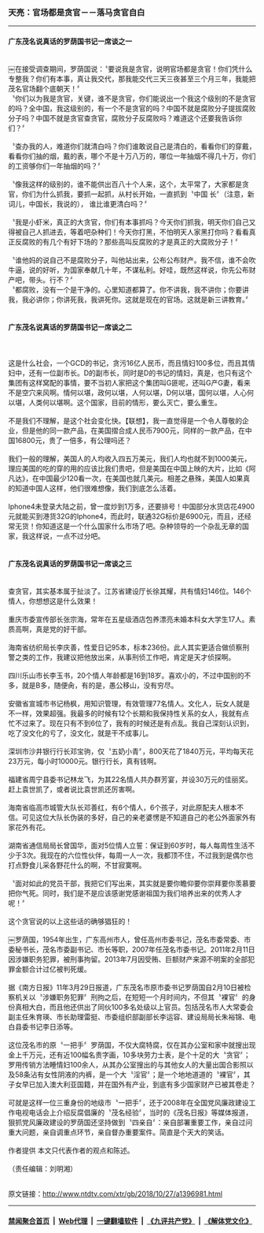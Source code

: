 ### 天亮：官场都是贪官－－落马贪官自白
------------------------

<div class="wysiwyg">
 <h4>
  广东茂名说真话的罗荫国书记一席谈之一
 </h4>
 <br/>
 ￼在接受调查期间，罗荫国说：〝要说我是贪官，说明官场都是贪官！你们凭什么专整我？你们有本事，真让我交代，那我能交代三天三夜甚至三个月三年，我能把茂名官场翻个底朝天！〞
 <br/>
 〝你们以为我是贪官，关键，谁不是贪官，你们能说出一个我这个级别的不是贪官的吗？全中国，我这级别的，有一个不是贪官的吗？中国不就是腐败分子提拔腐败分子吗？中国不就是贪官查贪官，腐败分子反腐败吗？难道这个还要我告诉你们？〞
 <br/>
 <br/>
 〝查办我的人，难道你们就清白吗？你们谁敢说自己是清白的，看看你们的穿戴，看看你们抽的烟，戴的表，哪个不是十万八万的，哪位一年抽烟不得几十万，你们的工资够你们一年抽烟的吗？〞
 <br/>
 <br/>
 〝像我这样的级别的，谁不能供出百八十个人来，这个，太平常了，大家都是贪官，你们为什么抓我，要抓一起抓，从村长开始，一直抓到〝中国 长〞（注意，新词儿，中国长，我说的）， 谁比谁更清白吗？〞
 <br/>
 <br/>
 〝我是小虾米，真正的大贪官，你们有本事抓吗？今天你们抓我，明天你们自己又得被自己人抓进去，等着吧杂种们！今天你打黑，不怕明天人家黑打你吗？看看真正反腐败的有几个有好下场的？那些高叫反腐败的才是真正的大腐败分子！〞
 <br/>
 <br/>
 〝谁他妈的说自己不是腐败分子，叫他站出来，公布公布财产。我不信，谁不会吹牛逼，说的好听，为国家奉献几十年，不谋私利。好哇，既然这样说，你先公布财产吧，带头。行不？〞
 <br/>
 〝都腐败，没有一个是干净的。心里知道都算了。你不讲我，我不讲你；你要讲我，我必讲你；你讲死我，我讲死你。这就是现在的官场。这就是新三讲教育。〞
 <br/>
 <br/>
 <h4>
  广东茂名说真话的罗荫国书记一席谈之二
 </h4>
 <br/>
 <br/>
 这是什么社会，一个GCD的书记，贪污16亿人民币，而且情妇100多位，而且其情妇中，还有一位副市长。D的副市长，同时是D的书记的情妇，真是，也只有这个集团有这样窝配的事情，要不当初人家把这个集团叫G匪呢，还叫G产G妻，看来不是空穴来风啊。情何以堪，政何以堪，人何以堪，D何以堪，国何以堪，人心何以堪，人类何以堪啊。这个国家，目前的情形，要么灭亡，要么重生。
 <br/>
 <br/>
 不是我们不理解，是这个社会变化快。【联想】，我一直觉得是一个令人尊敬的企业，但是他的同一款产品，在美国摺合成人民币7900元，同样的一款产品，在中国16800元，贵了一倍多，有公理吗还？
 <br/>
 <br/>
 我们一般的理解，美国人的人均收入四五万美元，我们人均也就不到1000美元，理应美国的吃的穿的用的应该比我们贵吧，但是美国在中国上映的大片，比如《阿凡达》，在中国最少120看一次，在美国也就几美元。相差之悬殊，美国人如果真的知道中国人这样，他们很难想像，我们到底怎么活着。
 <br/>
 <br/>
 Iphone4未登录大陆之前，曾一度炒到1万多，还要排号！中国部分水货店花4900元就能买到港货32G的Iphone4，而此时，联通32G标价是6900元，而且，还经常无货！你知道这是一个什么国家什么市场了吧。杂种领导的一个杂乱无章的国家，我这样说，一点不过分吧。
 <br/>
 <br/>
 <h4>
  广东茂名说真话的罗荫国书记一席谈之三
 </h4>
 <br/>
 查贪官，其实基本属于扯淡了。江苏省建设厅长徐其耀，共有情妇146位。146个情人，你想想这是什么效果！
 <br/>
 <br/>
 重庆市委宣传部长张宗海，常年在五星级酒店包养漂亮未婚本科女大学生17人。素质高啊，真是党的好干部。
 <br/>
 <br/>
 海南省纺织局长李庆善，性爱日记95本，标本236份。此人其实更适合做侦察刑警之类的工作，我建议把他放出来，从事刑侦工作吧，肯定是天才侦探啊。
 <br/>
 <br/>
 四川乐山市长李玉书，20个情人年龄都是16到18岁。喜欢小的，不过中国别的不多，就是B多，随便肏，有的是，愚公移山，没有穷尽。
 <br/>
 <br/>
 安徽省宣城市书记杨枫，用知识管理，有效管理77名情人。文化人，玩女人就是不一样，效果超强。我最多的时候有12个长期和我保持性关系的女人，我就有点忙不过来了。现在只有不到6位了，我有的时候还是有点乱。我自己深刻认识到，吃了没文化的亏了，没文化，就是干不成事儿。
 <br/>
 <br/>
 深圳市沙井银行行长邓宝驹，仅〝五奶小青〞，800天花了1840万元，平均每天花23万元，每小时10000元。银行行长，真有钱啊。
 <br/>
 <br/>
 福建省周宁县委书记林龙飞，为其22名情人共办群芳宴，并设30万元的佳丽奖。赶上袁世凯了，或者说比袁世凯还厉害啊。
 <br/>
 <br/>
 海南省临高市城管大队长邓善红，有6个情人，6个孩子，对此原配夫人根本不信。可见这位大队长伪装的多好，自己的亲老婆愣是不知道自己的老公外面家外有家花外有花。
 <br/>
 <br/>
 湖南省通信局局长曾国华，面对5位情人立誓：保证到60岁时，每人每周性生活不少于3次。我现在的六位性伙伴，每周一人一次，我都顶不住，不过我到是偶尔也打点野食儿采各野花什么的啊，不甘寂寞啊。
 <br/>
 <br/>
 〝面对如此的党员干部，我把它们写出来，其实就是要你瞻仰要你崇拜要你羡慕要把你气死。同时，我们是不是应该感谢党感谢祖国为我们培养出来的优秀人才呢！〞
 <br/>
 <br/>
 这个贪官说的以上这些话的确够猖狂的！
 <br/>
 <br/>
 ￼罗荫国，1954年出生，广东高州市人，曾任高州市委书记，茂名市委常委、市委秘书长，茂名市委副书记、市长等职，2007年任茂名市委书记。2011年2月11日因涉嫌职务犯罪，被刑事拘留。2013年7月因受贿、巨额财产来源不明案的全部犯罪金额合计过亿被判死缓。
 <br/>
 <br/>
 据《南方日报》11年3月29日报道，广东茂名市原市委书记罗荫国自2月10日被检察机关以〝涉嫌职务犯罪〞刑拘之后，在短短一个月时间内，不但其〝裸官〞的身份真相大白，而且他还供出了同伙100多名处级以上官员。包括茂名市人大常委会副主任朱育瑛、市长助理雷挺、市委组织部副部长李运容、建设局局长朱裕锦、电白县委书记李日添等。
 <br/>
 <br/>
 这位茂名市的原〝一把手〞罗荫国，不仅大腐特腐，仅在其办公室和家中就搜出现金上千万元，还有近100幅名贵字画，10多块劳力士表，是个十足的大〝贪官〞；罗用传销方法睡情妇100余人，从其办公室搜出的与其他女人的大量出国合影照以及58条沾有女性阴液的内裤，是一个大〝淫官〞；是一个地地道道的〝裸官〞，其子女早已加入澳大利亚国籍，并在国外有产业，到底有多少国家财产已被其卷走？
 <br/>
 <br/>
 可就是这样一位三重身份的地级市〝一把手〞，还于2008年在全国党风廉政建设工作电视电话会上介绍反腐倡廉的〝茂名经验〞，当时的《茂名日报》等媒体报道，狠抓党风廉政建设的罗荫国还坚持做到〝四亲自〞：亲自部署重要工作，亲自过问重大问题，亲自调重点环节，亲自督办重要案件。简直是个天大的笑话。
 <br/>
 <br/>
 作者提供 本文只代表作者的观点和陈述。
 <br/>
 <br/>
 （责任编辑：刘明湘）
</div>

<br/>原文链接：http://www.ntdtv.com/xtr/gb/2018/10/27/a1396981.html


------------------------
#### [禁闻聚合首页](https://github.com/gfw-breaker/banned-news/blob/master/README.md) &nbsp;|&nbsp; [Web代理](https://github.com/gfw-breaker/open-proxy/blob/master/README.md) &nbsp;|&nbsp; [一键翻墙软件](https://github.com/gfw-breaker/nogfw/blob/master/README.md) &nbsp;|&nbsp; [《九评共产党》](https://github.com/gfw-breaker/9ping.md/blob/master/README.md#九评之一评共产党是什么) &nbsp;|&nbsp; [《解体党文化》](https://github.com/gfw-breaker/jtdwh.md/blob/master/README.md#绪论)